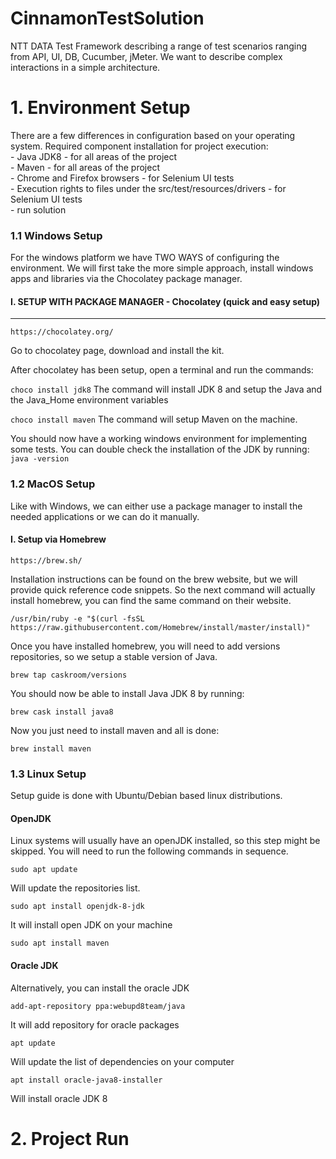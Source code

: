 # CinnamonTestSolution

NTT DATA Test Framework describing a range of test scenarios ranging from API, UI, DB, Cucumber, jMeter. We want to  describe complex interactions in a simple architecture.

# 1. Environment Setup

There are a few differences in configuration based on your operating system. 
Required component installation for project execution: <br>
	- Java JDK8 - for all areas of the project <br> 
	- Maven - for all areas of the project <br>
	- Chrome and Firefox browsers - for Selenium UI tests <br>
	- Execution rights to files under the src/test/resources/drivers - for Selenium UI tests  <br>
	- run solution <br>

### 1.1 Windows Setup <a name="1.1"></a>

For the windows platform we have TWO WAYS of configuring the environment. We will first take the more simple approach, install windows apps and libraries via the Chocolatey package manager. 

#### I. SETUP WITH PACKAGE MANAGER - Chocolatey (quick and easy setup)
---
```
https://chocolatey.org/
```
Go to chocolatey page, download and install the kit.

After chocolatey has been setup, open a terminal and run the commands:

```choco install jdk8```
The command will install JDK 8 and setup the Java and the Java_Home environment variables

```choco install maven```
The command will setup Maven on the machine.

You should now have a working windows environment for implementing some tests. You can double check the installation of the JDK by running:
```java -version```

### 1.2 MacOS Setup <a name="1.2"></a>

Like with Windows, we can either use a package manager to install the needed applications or we can do it manually.

#### I. Setup via Homebrew

```
https://brew.sh/
```
Installation instructions can be found on the brew website, but we will provide quick reference code snippets. So the next command will actually install homebrew, you can find the same command on their website.
```
/usr/bin/ruby -e "$(curl -fsSL https://raw.githubusercontent.com/Homebrew/install/master/install)"
```
Once you have installed homebrew, you will need to add versions repositories, so we setup a stable version of Java.
```
brew tap caskroom/versions
```
You should now be able to install Java JDK 8 by running:
```
brew cask install java8
```
Now you just need to install maven and all is done:
```
brew install maven
```



### 1.3 Linux Setup <a name="1.3"></a>

Setup guide is done with Ubuntu/Debian based linux distributions.

#### OpenJDK

Linux systems will usually have an openJDK installed, so this step might be skipped. 
You will need to run the following commands in sequence.
```
sudo apt update
```
Will update the repositories list.
```
sudo apt install openjdk-8-jdk
```
It will install open JDK on your machine

```
sudo apt install maven
```

#### Oracle JDK

Alternatively, you can install the oracle JDK
```
add-apt-repository ppa:webupd8team/java
```
It will add repository for oracle packages

```
apt update
```
Will update the list of dependencies on your computer

```
apt install oracle-java8-installer
```
Will install oracle JDK 8



# 2. Project Run 

